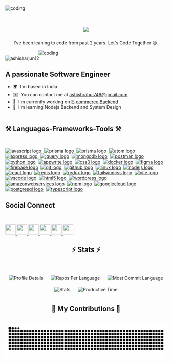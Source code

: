 <img align="center" alt="coding" src="https://1.bp.blogspot.com/-7A4WynwLsMw/XbBpCXG8fHI/AAAAAAAAMt4/uOa1bpLskYgrwGbllhSu2SDj_Mig8SXJQCLcBGAsYHQ/s1600/2000_600px.gif">


<h1 align="center">
    <img src="https://readme-typing-svg.herokuapp.com/?font=openSans&size=38&center=true&vCenter=true&width=500&height=70&duration=4000&lines=Hi+👋+I'm+Ashish+Raj+!;" />
</h1>
<p align="center">I've been leaning to code from past 2 years. Let's Code Together 😃.</p>
<img align="right" alt="coding" width="400" src="https://res.cloudinary.com/dogeqhwii/image/upload/v1719179677/giphy_1_kmzdnf.webp">

<p align="left">
  <img src="https://komarev.com/ghpvc/?username=ashisharjun12&label=Profile%20views&color=3CDB85&style=flat" alt="ashisharjun12" />
</p>


A passionate Software Engineer
---------------------------------------

* 🌍  I'm based in India
* ✉️  You can contact me at [ashishrahul748@gmail.com](mailto:ashishrahul748@gmail.com)
* 🚀  I'm currently working on [E-commerce Backend](http://github.com/Ashisharjun12/Ecommerce-Api)
* 🧠  I'm learning Nodejs Backend and System Design
  <br/><br/>


<h2 align="left">⚒️ Languages-Frameworks-Tools ⚒️</h2>
<br/>

<p align="left">
    <a><img src="https://skillicons.dev/icons?i=js" height="40" alt="javascript logo" /></a>
    <img  />
    <a><img src="https://skillicons.dev/icons?i=prisma" height="40" alt="prisma logo" /></a>
    <img  />
    <a><img src="https://skillicons.dev/icons?i=cloudflare" height="40" alt="prisma logo" /></a>
    <img  />
    <a><img src="https://skillicons.dev/icons?i=atom" height="40" alt="atom logo" /></a>
    <img  />
    <a href=""><img src="https://skillicons.dev/icons?i=express" height="40" alt="express logo" /></a>
    <img  />
    <a href=""> <img src="https://skillicons.dev/icons?i=jquery" height="40" alt="jquery logo" /></a>
    <img  />
    <a href=""><img src="https://skillicons.dev/icons?i=mongodb" height="40" alt="mongodb logo" /></a>
    <img  />
    <a href=""><img src="https://skillicons.dev/icons?i=postman" height="40" alt="postman logo" /></a>
    <img  />
    <a href=""> <img src="https://skillicons.dev/icons?i=py" height="40" alt="python logo" /></a>
    <img  />
    <a href=""><img src="https://skillicons.dev/icons?i=appwrite" height="40" alt="appwrite logo" /></a>
    <img  />
    <a href=""> <img src="https://skillicons.dev/icons?i=css" height="40" alt="css3 logo" /></a>
    <img  />
    <a href=""><img src="https://skillicons.dev/icons?i=docker" height="40" alt="docker logo" /></a>
    <img  />
    <a href=""><img src="https://skillicons.dev/icons?i=figma" height="40" alt="figma logo" /></a>
    <img  />
    <a href=""> <img src="https://skillicons.dev/icons?i=firebase" height="40" alt="firebase logo" /></a>
    <img  />
    <a href=""><img src="https://skillicons.dev/icons?i=git" height="40" alt="git logo" /></a>
    <img  />
    <a href=""> <img src="https://skillicons.dev/icons?i=github" height="40" alt="github logo" /></a>
    <img  />
    <a href=""> <img src="https://skillicons.dev/icons?i=linux" height="40" alt="linux logo" /></a>
    <img  />
    <a href=""><img src="https://skillicons.dev/icons?i=nodejs" height="40" alt="nodejs logo" /></a>
    <img  />
    <a href=""> <img src="https://skillicons.dev/icons?i=react" height="40" alt="react logo" /></a>
    <img  />
    <a href=""><img src="https://skillicons.dev/icons?i=redis" height="40" alt="redis logo" /></a>
    <img  />
    <a href=""> <img src="https://skillicons.dev/icons?i=redux" height="40" alt="redux logo" /></a>
    <img  />
    <a href=""><img src="https://skillicons.dev/icons?i=tailwind" height="40" alt="tailwindcss logo" /></a>
    <img  />
    <a href=""><img src="https://skillicons.dev/icons?i=vite" height="40" alt="vite logo" /></a>
    <img  />
    <a href=""> <img src="https://skillicons.dev/icons?i=vscode" height="40" alt="vscode logo" /></a>
    <img  />
    <a href=""> <img src="https://skillicons.dev/icons?i=html" height="40" alt="html5 logo" /></a>
    <img  />
    <a href=""> <img src="https://skillicons.dev/icons?i=wordpress" height="40" alt="wordpress logo" /></a>
    <img  />
    <a href=""><img src="https://skillicons.dev/icons?i=aws" height="40" alt="amazonwebservices logo" /></a>
    <img  />
    <a href=""> <img src="https://cdn.simpleicons.org/npm/CB3837" height="40" alt="npm logo" /></a>
    <img  />
    <a href=""><img src="https://skillicons.dev/icons?i=gcp" height="40" alt="googlecloud logo" /></a>
    <img  />
    <a href=""><img src="https://skillicons.dev/icons?i=postgres" height="40" alt="postgresql logo" /></a>
    <img  />
    <a href=""> <img src="https://skillicons.dev/icons?i=ts" height="40" alt="typescript logo" /></a>
</p>


<h2 align="left"> Social Connect </h2>
<br>

<p align="left"> <a href="https://www.github.com/Ashisharjun12" target="_blank" rel="noreferrer"> <picture> <source media="(prefers-color-scheme: dark)" srcset="https://raw.githubusercontent.com/danielcranney/readme-generator/main/public/icons/socials/github-dark.svg" /> <source media="(prefers-color-scheme: light)" srcset="https://raw.githubusercontent.com/danielcranney/readme-generator/main/public/icons/socials/github.svg" /> <img src="https://raw.githubusercontent.com/danielcranney/readme-generator/main/public/icons/socials/github.svg" width="32" height="32" /> </picture> </a> <a href="http://www.instagram.com/_ashish.raj_10" target="_blank" rel="noreferrer"> <picture> <source media="(prefers-color-scheme: dark)" srcset="https://raw.githubusercontent.com/danielcranney/readme-generator/main/public/icons/socials/instagram-dark.svg" /> <source media="(prefers-color-scheme: light)" srcset="https://raw.githubusercontent.com/danielcranney/readme-generator/main/public/icons/socials/instagram.svg" /> <img src="https://raw.githubusercontent.com/danielcranney/readme-generator/main/public/icons/socials/instagram.svg" width="32" height="32" /> </picture> </a> <a href="https://www.linkedin.com/in/ashish-raj-300943188/" target="_blank" rel="noreferrer"> <picture> <source media="(prefers-color-scheme: dark)" srcset="https://raw.githubusercontent.com/danielcranney/readme-generator/main/public/icons/socials/linkedin-dark.svg" /> <source media="(prefers-color-scheme: light)" srcset="https://raw.githubusercontent.com/danielcranney/readme-generator/main/public/icons/socials/linkedin.svg" /> <img src="https://raw.githubusercontent.com/danielcranney/readme-generator/main/public/icons/socials/linkedin.svg" width="32" height="32" /> </picture> </a> <a href="https://www.x.com/Ashish37484185" target="_blank" rel="noreferrer"> <picture> <source media="(prefers-color-scheme: dark)" srcset="https://raw.githubusercontent.com/danielcranney/readme-generator/main/public/icons/socials/twitter-dark.svg" /> <source media="(prefers-color-scheme: light)" srcset="https://raw.githubusercontent.com/danielcranney/readme-generator/main/public/icons/socials/twitter.svg" /> <img src="https://raw.githubusercontent.com/danielcranney/readme-generator/main/public/icons/socials/twitter.svg" width="32" height="32" /> </picture> </a> <a href="https://www.youtube.com/@ASHU1210_" target="_blank" rel="noreferrer"> <picture> <source media="(prefers-color-scheme: dark)" srcset="https://raw.githubusercontent.com/danielcranney/readme-generator/main/public/icons/socials/youtube-dark.svg" /> <source media="(prefers-color-scheme: light)" srcset="https://raw.githubusercontent.com/danielcranney/readme-generator/main/public/icons/socials/youtube.svg" /> <img src="https://raw.githubusercontent.com/danielcranney/readme-generator/main/public/icons/socials/youtube.svg" width="32" height="32" /> </picture> </a> <a href="https://www.threads.net/@_ashish.raj_10" target="_blank" rel="noreferrer"> <picture> <source media="(prefers-color-scheme: dark)" srcset="https://raw.githubusercontent.com/danielcranney/readme-generator/main/public/icons/socials/threads-dark.svg" /> <source media="(prefers-color-scheme: light)" srcset="https://raw.githubusercontent.com/danielcranney/readme-generator/main/public/icons/socials/threads.svg" /> <img src="https://raw.githubusercontent.com/danielcranney/readme-generator/main/public/icons/socials/threads.svg" width="32" height="32" /> </picture> </a></p>

<h2 align="center">⚡ Stats ⚡</h2>
<br>


<p align="center">
  <img src="http://github-profile-summary-cards.vercel.app/api/cards/profile-details?username=Ashisharjun12&theme=blue_green" alt="Profile Details" style="margin: 10px;" />
  <img src="http://github-profile-summary-cards.vercel.app/api/cards/repos-per-language?username=Ashisharjun12&theme=blue_green" alt="Repos Per Language" style="margin: 10px;" />
  <img src="http://github-profile-summary-cards.vercel.app/api/cards/most-commit-language?username=Ashisharjun12&theme=blue_green" alt="Most Commit Language" style="margin: 10px;" />
  <img src="http://github-profile-summary-cards.vercel.app/api/cards/stats?username=Ashisharjun12&theme=blue_green" alt="Stats" style="margin: 10px; width: 500px; height: auto;" />
  <img src="http://github-profile-summary-cards.vercel.app/api/cards/productive-time?username=Ashisharjun12&theme=blue_green&utcOffset=8" alt="Productive Time" style="margin: 10px;" />
</p>



<div align="center">
  <h2>🐍 My Contributions 🐍</h2>
  <br>
 <img src="https://raw.githubusercontent.com/Ashisharjun12/Ashisharjun12/output/snake.svg" alt="Snake animation" />
  
  <br/><br/><br/>
</div>



